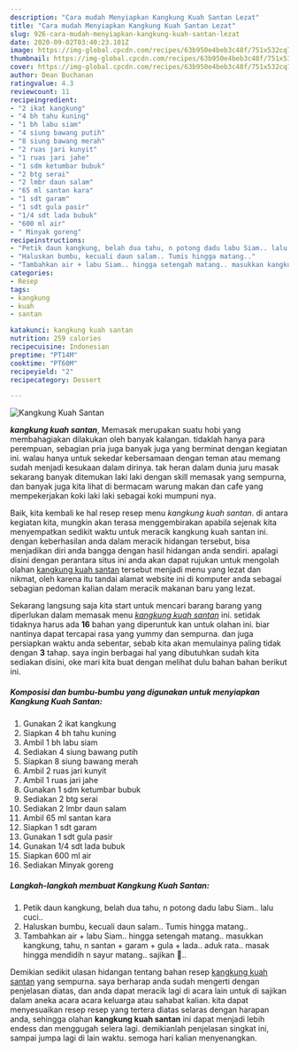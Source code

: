 ```yaml
---
description: "Cara mudah Menyiapkan Kangkung Kuah Santan Lezat"
title: "Cara mudah Menyiapkan Kangkung Kuah Santan Lezat"
slug: 926-cara-mudah-menyiapkan-kangkung-kuah-santan-lezat
date: 2020-09-02T03:40:23.101Z
image: https://img-global.cpcdn.com/recipes/63b950e4beb3c48f/751x532cq70/kangkung-kuah-santan-foto-resep-utama.jpg
thumbnail: https://img-global.cpcdn.com/recipes/63b950e4beb3c48f/751x532cq70/kangkung-kuah-santan-foto-resep-utama.jpg
cover: https://img-global.cpcdn.com/recipes/63b950e4beb3c48f/751x532cq70/kangkung-kuah-santan-foto-resep-utama.jpg
author: Dean Buchanan
ratingvalue: 4.3
reviewcount: 11
recipeingredient:
- "2 ikat kangkung"
- "4 bh tahu kuning"
- "1 bh labu siam"
- "4 siung bawang putih"
- "8 siung bawang merah"
- "2 ruas jari kunyit"
- "1 ruas jari jahe"
- "1 sdm ketumbar bubuk"
- "2 btg serai"
- "2 lmbr daun salam"
- "65 ml santan kara"
- "1 sdt garam"
- "1 sdt gula pasir"
- "1/4 sdt lada bubuk"
- "600 ml air"
- " Minyak goreng"
recipeinstructions:
- "Petik daun kangkung, belah dua tahu, n potong dadu labu Siam.. lalu cuci.."
- "Haluskan bumbu, kecuali daun salam.. Tumis hingga matang.."
- "Tambahkan air + labu Siam.. hingga setengah matang.. masukkan kangkung, tahu, n santan + garam + gula + lada.. aduk rata.. masak hingga mendidih n sayur matang.. sajikan 💛.."
categories:
- Resep
tags:
- kangkung
- kuah
- santan

katakunci: kangkung kuah santan 
nutrition: 259 calories
recipecuisine: Indonesian
preptime: "PT14M"
cooktime: "PT60M"
recipeyield: "2"
recipecategory: Dessert

---
```



![Kangkung Kuah Santan](https://img-global.cpcdn.com/recipes/63b950e4beb3c48f/751x532cq70/kangkung-kuah-santan-foto-resep-utama.jpg)

<b><i>kangkung kuah santan</i></b>, Memasak merupakan suatu hobi yang membahagiakan dilakukan oleh banyak kalangan. tidaklah hanya para perempuan, sebagian pria juga banyak juga yang berminat dengan kegiatan ini. walau hanya untuk sekedar kebersamaan dengan teman atau memang sudah menjadi kesukaan dalam dirinya. tak heran dalam dunia juru masak sekarang banyak ditemukan laki laki dengan skill memasak yang sempurna, dan banyak juga kita lihat di bermacam warung makan dan cafe yang mempekerjakan koki laki laki sebagai koki mumpuni nya.



Baik, kita kembali ke hal resep resep menu <i>kangkung kuah santan</i>. di antara kegiatan kita, mungkin akan terasa menggembirakan apabila sejenak kita menyempatkan sedikit waktu untuk meracik kangkung kuah santan ini. dengan keberhasilan anda dalam meracik hidangan tersebut, bisa menjadikan diri anda bangga dengan hasil hidangan anda sendiri. apalagi disini dengan perantara situs ini anda akan dapat rujukan untuk mengolah olahan <u>kangkung kuah santan</u> tersebut menjadi menu yang lezat dan nikmat, oleh karena itu tandai alamat website ini di komputer anda sebagai sebagian pedoman kalian dalam meracik makanan baru yang lezat.


Sekarang langsung saja kita start untuk mencari barang barang yang diperlukan dalam memasak menu <u><i>kangkung kuah santan</i></u> ini. setidak tidaknya harus ada <b>16</b> bahan yang diperuntuk kan untuk olahan ini. biar nantinya dapat tercapai rasa yang yummy dan sempurna. dan juga persiapkan waktu anda sebentar, sebab kita akan memulainya paling tidak dengan <b>3</b> tahap. saya ingin berbagai hal yang dibutuhkan sudah kita sediakan disini, oke mari kita buat dengan melihat dulu bahan bahan berikut ini.

<!--inarticleads1-->

##### Komposisi dan bumbu-bumbu yang digunakan untuk menyiapkan Kangkung Kuah Santan:

1. Gunakan 2 ikat kangkung
1. Siapkan 4 bh tahu kuning
1. Ambil 1 bh labu siam
1. Sediakan 4 siung bawang putih
1. Siapkan 8 siung bawang merah
1. Ambil 2 ruas jari kunyit
1. Ambil 1 ruas jari jahe
1. Gunakan 1 sdm ketumbar bubuk
1. Sediakan 2 btg serai
1. Sediakan 2 lmbr daun salam
1. Ambil 65 ml santan kara
1. Siapkan 1 sdt garam
1. Gunakan 1 sdt gula pasir
1. Gunakan 1/4 sdt lada bubuk
1. Siapkan 600 ml air
1. Sediakan  Minyak goreng




<!--inarticleads2-->

##### Langkah-langkah membuat Kangkung Kuah Santan:

1. Petik daun kangkung, belah dua tahu, n potong dadu labu Siam.. lalu cuci..
1. Haluskan bumbu, kecuali daun salam.. Tumis hingga matang..
1. Tambahkan air + labu Siam.. hingga setengah matang.. masukkan kangkung, tahu, n santan + garam + gula + lada.. aduk rata.. masak hingga mendidih n sayur matang.. sajikan 💛..




Demikian sedikit ulasan hidangan tentang bahan resep <u>kangkung kuah santan</u> yang sempurna. saya berharap anda sudah mengerti dengan penjelasan diatas, dan anda dapat meracik lagi di acara lain untuk di sajikan dalam aneka acara acara keluarga atau sahabat kalian. kita dapat menyesuaikan resep resep yang tertera diatas selaras dengan harapan anda, sehingga olahan <b>kangkung kuah santan</b> ini dapat menjadi lebih endess dan menggugah selera lagi. demikianlah penjelasan singkat ini, sampai jumpa lagi di lain waktu. semoga hari kalian menyenangkan.
